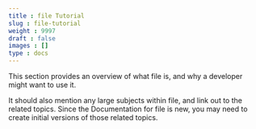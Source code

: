 ```yaml
---
title : file Tutorial
slug : file-tutorial
weight : 9997
draft : false
images : []
type : docs
---
```


This section provides an overview of what file is, and why a developer might want to use it.

It should also mention any large subjects within file, and link out to the related topics.  Since the Documentation for file is new, you may need to create initial versions of those related topics.


